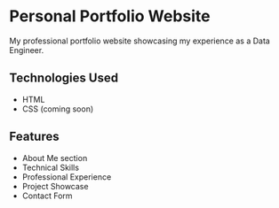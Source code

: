 # Personal Portfolio Website

My professional portfolio website showcasing my experience as a Data Engineer.

## Technologies Used
- HTML
- CSS (coming soon)

## Features
- About Me section
- Technical Skills
- Professional Experience
- Project Showcase
- Contact Form